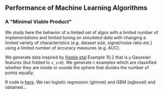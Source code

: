 
## Performance of Machine Learning Algorithms 

### A "Minimal Viable Product"

We study here the behavior of a limited set of algos with a limited number of implementations and 
limited tuning on *simulated data* with changing a limited variety of characteristics 
(e.g. dataset size, signal/noise ratio etc.) using a limited number of accuracy measures (e.g. AUC). 

We generate data inspired by [Hastie etal](http://statweb.stanford.edu/~tibs/ElemStatLearn/) Example 10.2
that is `p` Gaussian features (but folded to `x_i>0`). We generate `n` examples which are classified
whether they are inside or ouside the sphere that divides the number of points equally.

R code is [here](hastie10-2.R). We ran logistic regression (glmnet) and GBM (xgboost) and obtained...




